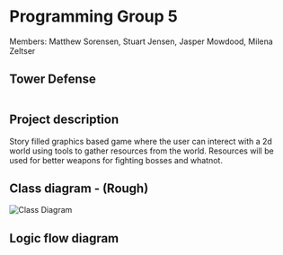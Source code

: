# Programming Group 5

Members: Matthew Sorensen, Stuart Jensen, Jasper Mowdood, Milena Zeltser

## Tower Defense

![]()

## Project description

Story filled graphics based game where the user can interect with a 2d world using tools to gather resources from the world. Resources will be used for better weapons for fighting bosses and whatnot.

## Class diagram - (Rough)

![Class Diagram](https://github.com/MarsMatthew/SkylineProgramming5/blob/main/image/2dGame.drawio.png?raw=true)

## Logic flow diagram

